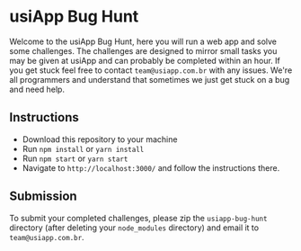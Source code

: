 # usiApp Bug Hunt
Welcome to the usiApp Bug Hunt, here you will run a web app and solve some challenges. The challenges are designed to mirror small tasks you may be given at usiApp and can probably be completed within an hour. If you get stuck feel free to contact `team@usiapp.com.br` with any issues. We're all programmers and understand that sometimes we just get stuck on a bug and need help.

## Instructions
* Download this repository to your machine
* Run `npm install` or `yarn install`
* Run `npm start` or `yarn start`
* Navigate to `http://localhost:3000/` and follow the instructions there.

## Submission
To submit your completed challenges, please zip the `usiapp-bug-hunt` directory (after deleting your `node_modules` directory) and email it to `team@usiapp.com.br`.